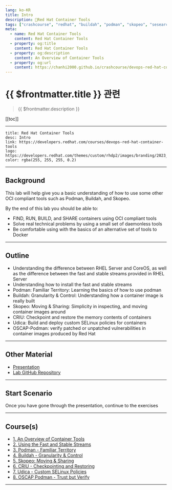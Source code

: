 ```yaml
---
lang: ko-KR
title: Intro
description: 🔺Red Hat Container Tools
tags: ["crashcourse", "redhat", "buildah", "podman", "skopeo", "sesearch", "semodule"]
meta:
  - name: Red Hat Container Tools
    content: Red Hat Container Tools
  - property: og:title
    content: Red Hat Container Tools
  - property: og:description
    content: An Overview of Container Tools
  - property: og:url
    content: https://chanhi2000.github.io/crashcourse/devops-red-hat-container-tools
---
```


# {{ $frontmatter.title }} 관련

> {{ $frontmatter.description }}

[[toc]]

---

```card
title: Red Hat Container Tools
desc: Intro
link: https://developers.redhat.com/courses/devops-red-hat-container-tools
logo: https://developers.redhat.com/themes/custom/rhdp2/images/branding/2023_RHDLogo_black_text.svg
color: rgba(255, 255, 255, 0.2)
```

---

## Background

This lab will help give you a basic understanding of how to use some other OCI compliant tools such as Podman, Buildah, and Skopeo.

By the end of this lab you should be able to:

- FIND, RUN, BUILD, and SHARE containers using OCI compliant tools
- Solve real technical problems by using a small set of daemonless tools
- Be comfortable using with the basics of an alternative set of tools to Docker

---

## Outline

- Understanding the difference between RHEL Server and CoreOS, as well as the difference between the fast and stable streams provided in RHEL Server
- Understanding how to install the fast and stable streams
- Podman: Familiar Territory: Learning the basics of how to use podman
- Buildah: Granularity & Control: Understanding how a container image is really built
- Skopeo: Moving & Sharing: Simplicity in inspecting, and moving container images around
- CRIU: Checkpoint and restore the memory contents of containers
- Udica: Build and deploy custom SELinux policies for containers
- OSCAP-Podman: verify patched or unpatched vulnerabilities in container images produced by Red Hat

---

## Other Material

- [Presentation](https://goo.gl/h4VK7j)
- [Lab GitHub Repository](https://github.com/openshift-instruqt/instruqt/tree/3ccc0f45269f895a19406e833392dc9fbc7948d8/instruqt-tracks/subsystems-container-internals-lab-2-0-part-7)

---

## Start Scenario

Once you have gone through the presentation, continue to the exercises

---


## Course(s)

- [1. An Overview of Container Tools][01]
- [2. Using the Fast and Stable Streams][02]
- [3. Podman - Familiar Territory][03]
- [4. Buildah - Granularity & Control][04]
- [5. Skopeo: Moving & Sharing][05]
- [6. CRIU - Checkpointing and Restoring][06]
- [7. Udica - Custom SELinux Policies][07]
- [8. OSCAP Podman - Trust but Verify][08]

---


[01]: 01.md
[02]: 02.md
[03]: 03.md
[04]: 04.md
[05]: 05.md
[06]: 06.md
[07]: 07.md
[08]: 08.md

